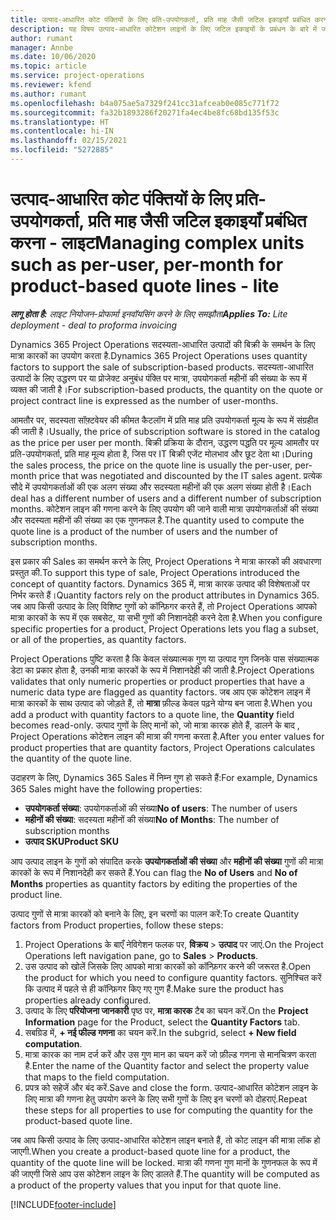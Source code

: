 ```yaml
---
title: उत्पाद-आधारित कोट पंक्तियों के लिए प्रति-उपयोगकर्ता, प्रति माह जैसी जटिल इकाइयाँ प्रबंधित करना - लाइट
description: यह विषय उत्पाद-आधारित कोटेशन लाइनों के लिए जटिल इकाइयों के प्रबंधन के बारे में जानकारी प्रदान करता है.
author: rumant
manager: Annbe
ms.date: 10/06/2020
ms.topic: article
ms.service: project-operations
ms.reviewer: kfend
ms.author: rumant
ms.openlocfilehash: b4a075ae5a7329f241cc31afceab0e085c771f72
ms.sourcegitcommit: fa32b1893286f20271fa4ec4be8fc68bd135f53c
ms.translationtype: HT
ms.contentlocale: hi-IN
ms.lasthandoff: 02/15/2021
ms.locfileid: "5272885"
---
```

# <a name="managing-complex-units-such-as-per-user-per-month-for-product-based-quote-lines---lite"></a><span data-ttu-id="71d81-103">उत्पाद-आधारित कोट पंक्तियों के लिए प्रति-उपयोगकर्ता, प्रति माह जैसी जटिल इकाइयाँ प्रबंधित करना - लाइट</span><span class="sxs-lookup"><span data-stu-id="71d81-103">Managing complex units such as per-user, per-month for product-based quote lines - lite</span></span>

<span data-ttu-id="71d81-104">_**लागू होता है:** लाइट नियोजन-प्रोफार्मा इनवॉयसिंग करने के लिए समझौता_</span><span class="sxs-lookup"><span data-stu-id="71d81-104">_**Applies To:** Lite deployment - deal to proforma invoicing_</span></span>

<span data-ttu-id="71d81-105">Dynamics 365 Project Operations सदस्यता-आधारित उत्पादों की बिक्री के समर्थन के लिए मात्रा कारकों का उपयोग करता है.</span><span class="sxs-lookup"><span data-stu-id="71d81-105">Dynamics 365 Project Operations uses quantity factors to support the sale of subscription-based products.</span></span> <span data-ttu-id="71d81-106">सदस्यता-आधारित उत्पादों के लिए उद्धरण पर या प्रोजेक्ट अनुबंध पंक्ति पर मात्रा, उपयोगकर्ता महीनों की संख्या के रूप में व्यक्त की जाती है।</span><span class="sxs-lookup"><span data-stu-id="71d81-106">For subscription-based products, the quantity on the quote or project contract line is expressed as the number of user-months.</span></span>

<span data-ttu-id="71d81-107">आमतौर पर, सदस्यता सॉफ़्टवेयर की कीमत कैटलॉग में प्रति माह प्रति उपयोगकर्ता मूल्य के रूप में संग्रहीत की जाती है।</span><span class="sxs-lookup"><span data-stu-id="71d81-107">Usually, the price of subscription software is stored in the catalog as the price per user per month.</span></span> <span data-ttu-id="71d81-108">बिक्री प्रक्रिया के दौरान, उद्धरण पद्धति पर मूल्य आमतौर पर प्रति-उपयोगकर्ता, प्रति माह मूल्य होता है, जिस पर IT बिक्री एजेंट मोलभाव और छूट देता था।</span><span class="sxs-lookup"><span data-stu-id="71d81-108">During the sales process, the price on the quote line is usually the per-user, per-month price that was negotiated and discounted by the IT sales agent.</span></span> <span data-ttu-id="71d81-109">प्रत्येक सौदे में उपयोगकर्ताओं की एक अलग संख्या और सदस्यता महीनों की एक अलग संख्या होती है।</span><span class="sxs-lookup"><span data-stu-id="71d81-109">Each deal has a different number of users and a different number of subscription months.</span></span> <span data-ttu-id="71d81-110">कोटेशन लाइन की गणना करने के लिए उपयोग की जाने वाली मात्रा उपयोगकर्ताओं की संख्या और सदस्यता महीनों की संख्या का एक गुणनफल है.</span><span class="sxs-lookup"><span data-stu-id="71d81-110">The quantity used to compute the quote line is a product of the number of users and the number of subscription months.</span></span>

<span data-ttu-id="71d81-111">इस प्रकार की Sales का समर्थन करने के लिए, Project Operations ने मात्रा कारकों की अवधारणा प्रस्तुत की.</span><span class="sxs-lookup"><span data-stu-id="71d81-111">To support this type of sale, Project Operations introduced the concept of quantity factors.</span></span> <span data-ttu-id="71d81-112">Dynamics 365 में, मात्रा कारक उत्पाद की विशेषताओं पर निर्भर करते हैं।</span><span class="sxs-lookup"><span data-stu-id="71d81-112">Quantity factors rely on the product attributes in Dynamics 365.</span></span> <span data-ttu-id="71d81-113">जब आप किसी उत्पाद के लिए विशिष्ट गुणों को कॉन्फ़िगर करते हैं, तो Project Operations आपको मात्रा कारकों के रूप में एक सबसेट, या सभी गुणों की निशानदेही करने देता है.</span><span class="sxs-lookup"><span data-stu-id="71d81-113">When you configure specific properties for a product, Project Operations lets you flag a subset, or all of the properties, as quantity factors.</span></span>

<span data-ttu-id="71d81-114">Project Operations पुष्टि करता है कि केवल संख्यात्मक गुण या उत्पाद गुण जिनके पास संख्यात्मक डेटा का प्रकार होता है, उनकी मात्रा कारकों के रूप में निशानदेही की जाती है.</span><span class="sxs-lookup"><span data-stu-id="71d81-114">Project Operations validates that only numeric properties or product properties that have a numeric data type are flagged as quantity factors.</span></span> <span data-ttu-id="71d81-115">जब आप एक कोटेशन लाइन में मात्रा कारकों के साथ उत्पाद को जोड़ते हैं, तो **मात्रा** फ़ील्ड केवल पढ़ने योग्य बन जाता है.</span><span class="sxs-lookup"><span data-stu-id="71d81-115">When you add a product with quantity factors to a quote line, the **Quantity** field becomes read-only.</span></span> <span data-ttu-id="71d81-116">उत्पाद गुणों के लिए मानों को, जो मात्रा कारक होते हैं, डालने के बाद , Project Operations कोटेशन लाइन की मात्रा की गणना करता है.</span><span class="sxs-lookup"><span data-stu-id="71d81-116">After you enter values for product properties that are quantity factors, Project Operations calculates the quantity of the quote line.</span></span>

<span data-ttu-id="71d81-117">उदाहरण के लिए, Dynamics 365 Sales में निम्न गुण हो सकते हैं:</span><span class="sxs-lookup"><span data-stu-id="71d81-117">For example, Dynamics 365 Sales might have the following properties:</span></span>

- <span data-ttu-id="71d81-118">**उपयोगकर्ता संख्या**: उपयोगकर्ताओं की संख्या</span><span class="sxs-lookup"><span data-stu-id="71d81-118">**No of users**: The number of users</span></span>
- <span data-ttu-id="71d81-119">**महीनों की संख्या**: सदस्यता महीनों की संख्या</span><span class="sxs-lookup"><span data-stu-id="71d81-119">**No of Months**: The number of subscription months</span></span>
- <span data-ttu-id="71d81-120">**उत्पाद SKU**</span><span class="sxs-lookup"><span data-stu-id="71d81-120">**Product SKU**</span></span>

<span data-ttu-id="71d81-121">आप उत्पाद लाइन के गुणों को संपादित करके **उपयोगकर्ताओं की संख्या** और **महीनों की संख्या** गुणों की मात्रा कारकों के रूप में निशानदेही कर सकते हैं.</span><span class="sxs-lookup"><span data-stu-id="71d81-121">You can flag the **No of Users** and **No of Months** properties as quantity factors by editing the properties of the product line.</span></span>

<span data-ttu-id="71d81-122">उत्पाद गुणों से मात्रा कारकों को बनाने के लिए, इन चरणों का पालन करें:</span><span class="sxs-lookup"><span data-stu-id="71d81-122">To create Quantity factors from Product properties, follow these steps:</span></span>

1. <span data-ttu-id="71d81-123">Project Operations के बाएँ नेविगेशन फलक पर, **विक्रय** > **उत्पाद** पर जाएं.</span><span class="sxs-lookup"><span data-stu-id="71d81-123">On the Project Operations left navigation pane, go to **Sales** > **Products**.</span></span>
2. <span data-ttu-id="71d81-124">उस उत्पाद को खोलें जिसके लिए आपको मात्रा कारकों को कॉन्फ़िगर करने की जरूरत है.</span><span class="sxs-lookup"><span data-stu-id="71d81-124">Open the product for which you need to configure quantity factors.</span></span> <span data-ttu-id="71d81-125">सुनिश्चित करें कि उत्पाद में पहले से ही कॉन्फ़िगर किए गए गुण हैं.</span><span class="sxs-lookup"><span data-stu-id="71d81-125">Make sure the product has properties already configured.</span></span>
3. <span data-ttu-id="71d81-126">उत्पाद के लिए **परियोजना जानकारी** पृष्ठ पर, **मात्रा कारक** टैब का चयन करें.</span><span class="sxs-lookup"><span data-stu-id="71d81-126">On the **Project Information** page for the Product, select the **Quantity Factors** tab.</span></span>
4. <span data-ttu-id="71d81-127">सबग्रिड में, **+ नई फील्ड गणना** का चयन करें.</span><span class="sxs-lookup"><span data-stu-id="71d81-127">In the subgrid, select **+ New field computation**.</span></span>
5. <span data-ttu-id="71d81-128">मात्रा कारक का नाम दर्ज करें और उस गुण मान का चयन करें जो फ़ील्ड गणना से मानचित्रण करता है.</span><span class="sxs-lookup"><span data-stu-id="71d81-128">Enter the name of the Quantity factor and select the property value that maps to the field computation.</span></span>
6. <span data-ttu-id="71d81-129">प्रपत्र को सहेजें और बंद करें.</span><span class="sxs-lookup"><span data-stu-id="71d81-129">Save and close the form.</span></span> <span data-ttu-id="71d81-130">उत्पाद-आधारित कोटेशन लाइन के लिए मात्रा की गणना हेतु उपयोग करने के लिए सभी गुणों के लिए इन चरणों को दोहराएं.</span><span class="sxs-lookup"><span data-stu-id="71d81-130">Repeat these steps for all properties to use for computing the quantity for the product-based quote line.</span></span>

<span data-ttu-id="71d81-131">जब आप किसी उत्पाद के लिए उत्पाद-आधारित कोटेशन लाइन बनाते हैं, तो कोट लाइन की मात्रा लॉक हो जाएगी.</span><span class="sxs-lookup"><span data-stu-id="71d81-131">When you create a product-based quote line for a product, the quantity of the quote line will be locked.</span></span> <span data-ttu-id="71d81-132">मात्रा की गणना गुण मानों के गुणनफल के रूप में की जाएगी जिसे आप उस कोटेशन लाइन के लिए डालते हैं.</span><span class="sxs-lookup"><span data-stu-id="71d81-132">The quantity will be computed as a product of the property values that you input for that quote line.</span></span>


[!INCLUDE[footer-include](../../includes/footer-banner.md)]